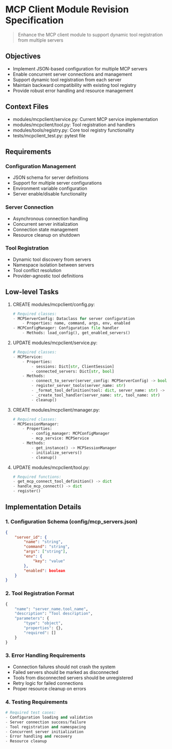 # MCP Client Module Revision Specification
>
> Enhance the MCP client module to support dynamic tool registration from multiple servers

## Objectives

- Implement JSON-based configuration for multiple MCP servers
- Enable concurrent server connections and management
- Support dynamic tool registration from each server
- Maintain backward compatibility with existing tool registry
- Provide robust error handling and resource management

## Context Files

- modules/mcpclient/service.py: Current MCP service implementation
- modules/mcpclient/tool.py: Tool registration and handlers
- modules/tools/registry.py: Core tool registry functionality
- tests/mcpclient_test.py: pytest file

## Requirements

### Configuration Management

- JSON schema for server definitions
- Support for multiple server configurations
- Environment variable configuration
- Server enable/disable functionality

### Server Connection

- Asynchronous connection handling
- Concurrent server initialization
- Connection state management
- Resource cleanup on shutdown

### Tool Registration

- Dynamic tool discovery from servers
- Namespace isolation between servers
- Tool conflict resolution
- Provider-agnostic tool definitions

## Low-level Tasks

1. CREATE modules/mcpclient/config.py:

    ```python
    # Required classes:
    - MCPServerConfig: Dataclass for server configuration
        - Properties: name, command, args, env, enabled
    - MCPConfigManager: Configuration file handler
        - Methods: load_config(), get_enabled_servers()
    ```

2. UPDATE modules/mcpclient/service.py:

    ```python
    # Required classes:
    - MCPService:
        - Properties:
            - sessions: Dict[str, ClientSession]
            - connected_servers: Dict[str, bool]
        - Methods:
            - connect_to_server(server_config: MCPServerConfig) -> bool
            - register_server_tools(server_name: str)
            - _format_tool_definition(tool: dict, server_name: str) -> dict
            - _create_tool_handler(server_name: str, tool_name: str)
            - cleanup()
    ```

3. CREATE modules/mcpclient/manager.py:

    ```python
    # Required classes:
    - MCPSessionManager:
        - Properties:
            - config_manager: MCPConfigManager
            - mcp_service: MCPService
        - Methods:
            - get_instance() -> MCPSessionManager
            - initialize_servers()
            - cleanup()
    ```

4. UPDATE modules/mcpclient/tool.py:

    ```python
    # Required functions:
    - get_mcp_connect_tool_definition() -> dict
    - handle_mcp_connect() -> dict
    - register()
    ```

## Implementation Details

### 1. Configuration Schema (config/mcp_servers.json)

```json
{
    "server_id": {
        "name": "string",
        "command": "string",
        "args": ["string"],
        "env": {
            "key": "value"
        },
        "enabled": boolean
    }
}
```

### 2. Tool Registration Format

```python
{
    "name": "server_name.tool_name",
    "description": "Tool description",
    "parameters": {
        "type": "object",
        "properties": {},
        "required": []
    }
}
```

### 3. Error Handling Requirements

- Connection failures should not crash the system
- Failed servers should be marked as disconnected
- Tools from disconnected servers should be unregistered
- Retry logic for failed connections
- Proper resource cleanup on errors

### 4. Testing Requirements

```python
# Required test cases:
- Configuration loading and validation
- Server connection success/failure
- Tool registration and namespacing
- Concurrent server initialization
- Error handling and recovery
- Resource cleanup
```
